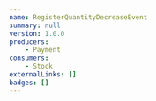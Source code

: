 ```yaml
---
name: RegisterQuantityDecreaseEvent
summary: null
version: 1.0.0
producers:
    - Payment
consumers:
    - Stock
externalLinks: []
badges: []
---
```



<NodeGraph />

<Schema />
